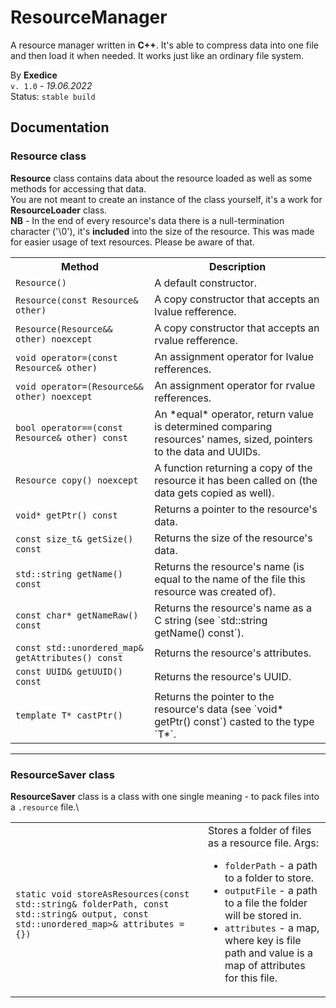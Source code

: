 # ResourceManager

A resource manager written in **C++**. It's able to compress data into one file and then load it when needed.
It works just like an ordinary file system.

By **Exedice**\
`v. 1.0` - *19.06.2022*\
Status: `stable build`

## Documentation

### Resource class
**Resource** class contains data about the resource loaded as well as some methods for accessing that data.\
You are not meant to create an instance of the class yourself, it's a work for **ResourceLoader** class.\
**NB** - In the end of every resource's data there is a null-termination character ('\0'), it's **included** into the size of the resource. This was made for easier usage of text resources. Please be aware of that.

<table><tbody>
<tr><th>Method</th><th>Description</th></tr>
<tr><td><code>Resource()</code></td><td>A default constructor.</td></tr>
<tr><td><code>Resource(const Resource& other)</code></td><td>A copy constructor that accepts an lvalue refference.</td></tr>
<tr><td><code>Resource(Resource&& other) noexcept</code></td><td>A copy constructor that accepts an rvalue refference.</td></tr>
<tr><td><code>void operator=(const Resource& other)</code></td><td>An assignment operator for lvalue refferences.</td></tr>
<tr><td><code>void operator=(Resource&& other) noexcept</code></td><td>An assignment operator for rvalue refferences.</td></tr>
<tr><td><code>bool operator==(const Resource& other) const</code></td><td>An *equal* operator, return value is determined comparing resources' names, sized, pointers to the data and UUIDs.</td></tr>
<tr><td><code>Resource copy() noexcept</code></td><td>A function returning a copy of the resource it has been called on (the data gets copied as well).</td></tr>
<tr><td><code>void* getPtr() const</code></td><td>Returns a pointer to the resource's data.</td></tr>
<tr><td><code>const size_t& getSize() const</code></td><td>Returns the size of the resource's data.</td></tr>
<tr><td><code>std::string getName() const</code></td><td>Returns the resource's name (is equal to the name of the file this resource was created of).</td></tr>
<tr><td><code>const char* getNameRaw() const</code></td><td>Returns the resource's name as a C string (see `std::string getName() const`).</td></tr>
<tr><td><code>const std::unordered_map<std::string, std::string>& getAttributes() const</code></td><td>Returns the resource's attributes.</td></tr>
<tr><td><code>const UUID& getUUID() const</code></td><td>Returns the resource's UUID.</td></tr>
<tr><td><code>template<typename T> T* castPtr()</code></td><td>Returns the pointer to the resource's data (see `void* getPtr() const`) casted to the type `T*`.</td></tr>
</tbody></table>

---
### ResourceSaver class
**ResourceSaver** class is a class with one single meaning - to pack files into a `.resource` file.\

<table><tbody><tr>
<td><code>
static void storeAsResources(const std::string& folderPath, const std::string& output, const std::unordered_map<std::string, std::unordered_map<std::string, std::string>>& attributes = {})
</code></td>
<td>
Stores a folder of files as a resource file.
Args:
<ul>
<li><code>folderPath</code> - a path to a folder to store.</li>
<li><code>outputFile</code> - a path to a file the folder will be stored in.</li>
<li><code>attributes</code> - a map, where key is file path and value is a map of attributes for this file.</li>
</ul>
</td>
</tr></tbody></table>
